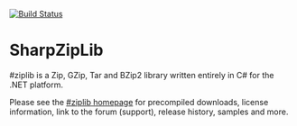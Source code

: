 [![Build Status](https://travis-ci.org/McNeight/SharpZipLib.svg?branch=master)](https://travis-ci.org/McNeight/SharpZipLib)

SharpZipLib
===========

\#ziplib is a Zip, GZip, Tar and BZip2 library written entirely in C# for the .NET platform.

Please see the [\#ziplib homepage](http://icsharpcode.github.io/SharpZipLib/) for precompiled downloads,
license information, link to the forum (support), release history, samples and more.
